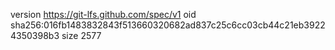 version https://git-lfs.github.com/spec/v1
oid sha256:016fb1483832843f513660320682ad837c25c6cc03cb44c21eb39224350398b3
size 2577
